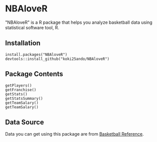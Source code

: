 # NBAloveR

"NBAloveR" is a R package that helps you analyze basketball data using statistical software tool, R.

## Installation

```{r}
install.packages("NBAloveR")
devtools::install_github("koki25ando/NBAloveR")
```

## Package Contents

```{r}
getPlayers()
getFranchise()
getStats()
getStatsSummary()
getTeamSalary()
getTeamSalary()
```

## Data Source
Data you can get using this package are from [Basketball Reference](https://www.basketball-reference.com/).
